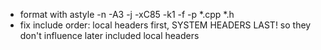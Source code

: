  - format with astyle -n -A3 -j -xC85 -k1 -f -p *.cpp *.h
 - fix include order: local headers first, SYSTEM HEADERS LAST!
   so they don't influence later included local headers
